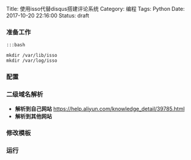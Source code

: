 Title: 使用isso代替disqus搭建评论系统
Category: 编程
Tags: Python
Date: 2017-10-20 22:16:00
Status: draft



### 准备工作

```
:::bash

mkdir /var/lib/isso
mkdir /var/log/isso
```


### 配置


### 二级域名解析

- **解析到自己网站**
https://help.aliyun.com/knowledge_detail/39785.html
- **解析到其他网站**

### 修改模板


### 运行
